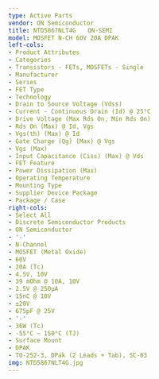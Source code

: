 ```yaml
---
type: Active Parts
vendor: ON Semiconductor
title: NTD5867NLT4G　　ON-SEMI
model: MOSFET N-CH 60V 20A DPAK
left-cols:
- Product Attributes
- Categories
- Transistors - FETs, MOSFETs - Single
- Manufacturer
- Series
- FET Type
- Technology
- Drain to Source Voltage (Vdss)
- Current - Continuous Drain (Id) @ 25°C
- Drive Voltage (Max Rds On, Min Rds On)
- Rds On (Max) @ Id, Vgs
- Vgs(th) (Max) @ Id
- Gate Charge (Qg) (Max) @ Vgs
- Vgs (Max)
- Input Capacitance (Ciss) (Max) @ Vds
- FET Feature
- Power Dissipation (Max)
- Operating Temperature
- Mounting Type
- Supplier Device Package
- Package / Case
right-cols:
- Select All
- Discrete Semiconductor Products
- ON Semiconductor
- '-'
- N-Channel
- MOSFET (Metal Oxide)
- 60V
- 20A (Tc)
- 4.5V, 10V
- 39 mOhm @ 10A, 10V
- 2.5V @ 250µA
- 15nC @ 10V
- ±20V
- 675pF @ 25V
- '-'
- 36W (Tc)
- -55°C ~ 150°C (TJ)
- Surface Mount
- DPAK
- TO-252-3, DPak (2 Leads + Tab), SC-63
img: NTD5867NLT4G.jpg
---
```

